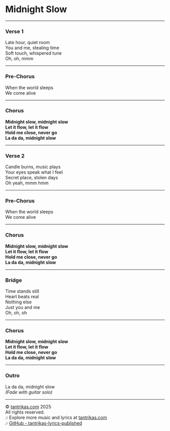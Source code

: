 # Midnight Slow

---

### Verse 1  
Late hour, quiet room  
You and me, stealing time  
Soft touch, whispered tune  
Oh, oh, mmm

---

### Pre-Chorus  
When the world sleeps  
We come alive

---

### Chorus  
**Midnight slow, midnight slow**  
**Let it flow, let it flow**  
**Hold me close, never go**  
**La da da, midnight slow**

---

### Verse 2  
Candle burns, music plays  
Your eyes speak what I feel  
Secret place, stolen days  
Oh yeah, mmm hmm

---

### Pre-Chorus  
When the world sleeps  
We come alive

---

### Chorus  
**Midnight slow, midnight slow**  
**Let it flow, let it flow**  
**Hold me close, never go**  
**La da da, midnight slow**

---

### Bridge  
Time stands still  
Heart beats real  
Nothing else  
Just you and me  
Oh, oh, oh

---

### Chorus  
**Midnight slow, midnight slow**  
**Let it flow, let it flow**  
**Hold me close, never go**  
**La da da, midnight slow**

---

### Outro  
La da da, midnight slow  
*(Fade with guitar solo)*

---

© [tantrikas.com](https://tantrikas.com) 2025  
All rights reserved.  
🎶 Explore more music and lyrics at [tantrikas.com](https://tantrikas.com)  
🎶 [GitHub - tantrikas-lyrics-published](https://github.com/tantrikas/tantrikas-lyrics-published)
